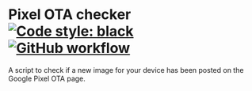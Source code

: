 # Pixel OTA checker [![Code style: black](https://img.shields.io/badge/code%20style-black-000000.svg)](https://github.com/python/black) [![GitHub workflow](https://github.com/msfjarvis/pixel_ota_checker/workflows/Stylecheck/badge.svg)](https://github.com/msfjarvis/pixel_ota_checker/actions)

A script to check if a new image for your device has been posted on the Google Pixel OTA page.
